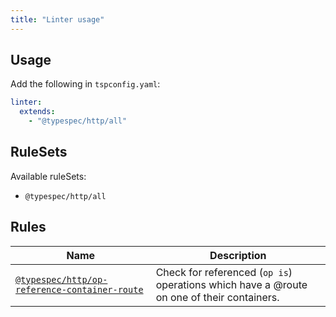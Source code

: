 ```yaml
---
title: "Linter usage"
---
```


## Usage

Add the following in `tspconfig.yaml`:

```yaml
linter:
  extends:
    - "@typespec/http/all"
```

## RuleSets

Available ruleSets:

- `@typespec/http/all`

## Rules

| Name                                                                                                 | Description                                                                               |
| ---------------------------------------------------------------------------------------------------- | ----------------------------------------------------------------------------------------- |
| [`@typespec/http/op-reference-container-route`](/libraries/http/rules/op-reference-container-route/) | Check for referenced (`op is`) operations which have a @route on one of their containers. |
